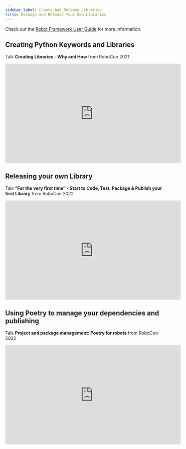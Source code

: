```yaml
---
sidebar_label: Create And Release Libraries
title: Package and Release Your Own Libraries
---
```


Check out the [Robot Framework User Guide](https://robotframework.org/robotframework/latest/RobotFrameworkUserGuide.html#extending-robot-framework) for more information.

## Creating Python Keywords and Libraries

Talk **Creating Libraries - Why and How** from RoboCon 2021  
<iframe width="560" height="315" src="https://www.youtube.com/embed/DxqCP_EJJXc" title="YouTube video player" frameborder="0" allow="accelerometer; autoplay; clipboard-write; encrypted-media; gyroscope; picture-in-picture" allowfullscreen></iframe>

## Releasing your own Library

Talk **“For the very first time” - Start to Code, Test, Package & Publish your first Library** from RoboCon 2022  
<iframe width="560" height="315" src="https://www.youtube.com/embed/BblpFESySiI" title="YouTube video player" frameborder="0" allow="accelerometer; autoplay; clipboard-write; encrypted-media; gyroscope; picture-in-picture" allowfullscreen></iframe>

## Using Poetry to manage your dependencies and publishing

Talk **Project and package management: Poetry for robots** from RoboCon 2022  
<iframe width="560" height="315" src="https://www.youtube.com/embed/UjzXCDcnTs0" title="YouTube video player" frameborder="0" allow="accelerometer; autoplay; clipboard-write; encrypted-media; gyroscope; picture-in-picture" allowfullscreen></iframe>
